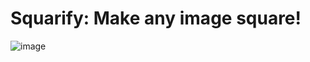 # Squarify: Make any image square!

![image](https://github.com/iyadahmed/Squarify/assets/25552173/4d76f08c-701a-4b35-90b9-87bc97c40994)
